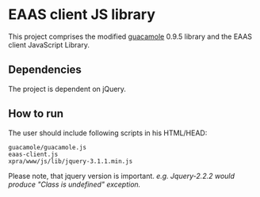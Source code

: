 # EAAS client JS library
This project comprises the modified [guacamole](https://github.com/apache/incubator-guacamole-client) 0.9.5 library and the EAAS client JavaScript Library.

## Dependencies
The project is dependent on jQuery.

## How to run
The user should include following scripts in his HTML/HEAD:
```
guacamole/guacamole.js
eaas-client.js
xpra/www/js/lib/jquery-3.1.1.min.js

```
Please note, that jquery version is important. *e.g. Jquery-2.2.2 would produce "Class is undefined" exception.*

